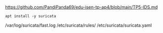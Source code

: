 https://github.com/PandiPanda69/edu-isen-tp-ap4/blob/main/TP5-IDS.md

```
apt install -y suricata

```


/var/log/suricata/fast.log
/etc/suricata/rules/
/etc/suricata/suricata.yaml

